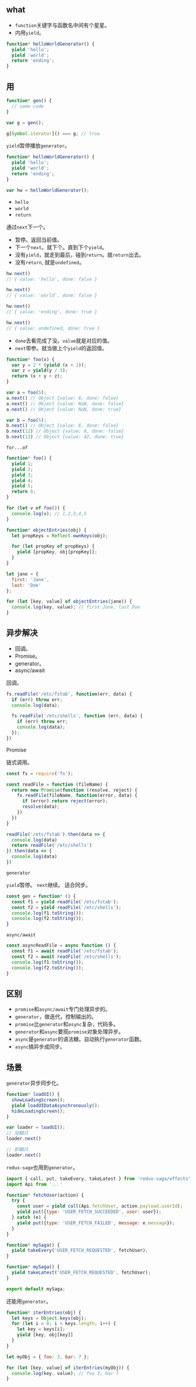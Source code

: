 ## what

- `function`关键字与函数名中间有个星星。
- 内用`yield`。
```js
function* helloWorldGenerator() {
  yield 'hello';
  yield 'world';
  return 'ending';
}
```

## 用

```js
function* gen() {
  // some code
}

var g = gen();

g[Symbol.iterator]() === g; // true
```

`yield`暂停播放`generator`。
```js
function* helloWorldGenerator() {
  yield 'hello';
  yield 'world';
  return 'ending';
}

var hw = helloWorldGenerator();
```

- `hello`
- `world`
- `return`

通过`next`下一个。

- 暂停。返回当前值。
- 下一个`next`。就下个。直到下个`yield`。
- 没有`yield`，就走到最后，碰到`return`。就`return`出去。
- 没有`return`, 就是`undefined`。

```js
hw.next()
// { value: 'hello', done: false }

hw.next()
// { value: 'world', done: false }

hw.next()
// { value: 'ending', done: true }

hw.next()
// { value: undefined, done: true }
```

- `done`去看完成了没。`value`就是对应的值。
- `next`带参。就当做上个`yield`的返回值。

```js
function* foo(x) {
  var y = 2 * (yield (x + 1));
  var z = yield(y / 3);
  return (x + y + z);
}

var a = foo(5);
a.next() // Object {value: 6, done: false}
a.next() // Object {value: NaN, done: false}
a.next() // Object {value: NaN, done: true}

var b = foo(5);
b.next() // Object {value: 6, done: false}
b.next(12) // Object {value: 8, done: false}
b.next(13) // Object {value: 42, done: true}
```

`for...of`
```js
function* foo() {
  yield 1;
  yield 2;
  yield 3;
  yield 4;
  yield 5;
  return 6;
}

for (let v of foo()) {
  console.log(v); // 1,2,3,4,5
}
```

```js
function* objectEntries(obj) {
  let propKeys = Reflect.ownKeys(obj);

  for (let propKey of propKeys) {
    yield [propKey, obj[propKey]];
  }
}

let jane = {
  first: 'Jane',
  last: 'Doe'
};

for (let [key, value] of objectEntries(jane)) {
  console.log(key, value); // first Jane, last Doe
}
```

## 异步解决

- 回调。
- Promise。
- generator。
- async/await

回调。

```js
fs.readFile('/etc/fstab', function(err, data) {
  if (err) throw err;
  console.log(data);

  fs.readFile('/etc/shells', function (err, data) {
    if (err) throw err;
    console.log(data);
  });
})
```
Promise

链式调用。
```js
const fs = require('fs');

const readFile = function (fileName) {
  return new Promise(function (resolve, reject) {
    fs.readFile(fileName, function(error, data) {
      if (error) return reject(error);
      resolve(data);
    })
  })
}

readFile('/etc/fstab').then(data => {
  console.log(data)
  return readFile('/etc/shells')
}).then(data => {
  console.log(data)
})
```

`generator`

`yield`暂停。
`next`继续。
适合同步。

```js
const gen = function* () {
  const f1 = yield readFile('/etc/fstab');
  const f2 = yield readFile('/etc/shells');
  console.log(f1.toString());
  console.log(f2.toString());
}
```

`async/await`
```js
const asyncReadFile = async function () {
  const f1 = await readFile('/etc/fstab');
  const f2 = await readFile('/etc/shells');
  console.log(f1.toString());
  console.log(f2.toString());
}
```
## 区别
- `promise`和`async/await`专门处理异步的。
- `generator`，做迭代，控制输出的。
- `promise`比`generator`和`async`复杂，代码多。
- `generator`和`async`要搭`promise`对象处理异步。
- `async`是`generator`的语法糖。自动执行`generator`函数。
- `async`搞异步成同步。

## 场景

`generator`异步同步化。
```js
function* loadUI() {
  showLoadingScreen();
  yield loadUIDataAsynchronously();
  hideLoadingScreen();
}

var loader = loadUI();
// 加载UI
loader.next()

// 卸载UI
loader.next()
```

`redux-sage`也用到`generator`。

```js
import { call, put, takeEvery, takeLatest } from 'redux-saga/effects'
import Api from '...'

function* fetchUser(action) {
  try {
    const user = yield call(Api.fetchUser, action.payload.userId);
    yield put({type: 'USER_FETCH_SUCCEEDED', user: user});
  } catch (e) {
    yield put({type: 'USER_FETCH_FAILED', message: e.message});
  }
}

function* mySaga() {
  yield takeEvery('USER_FETCH_REQUESTED', fetchUser);
}

function* mySaga() {
  yield takeLatest('USER_FETCH_REQUESTED', fetchUser);
}

export default mySaga;
```
还能用`generator`。

```js
function* iterEntries(obj) {
  let keys = Object.keys(obj);
  for (let i = 0; i < keys.length; i++) {
    let key = keys[i];
    yield [key, obj[key]]
  }
}

let myObj = { foo: 3, bar: 7 };

for (let [key, value] of iterEntries(myObj)) {
  console.log(key, value); // foo 3, bar 7
}
```


